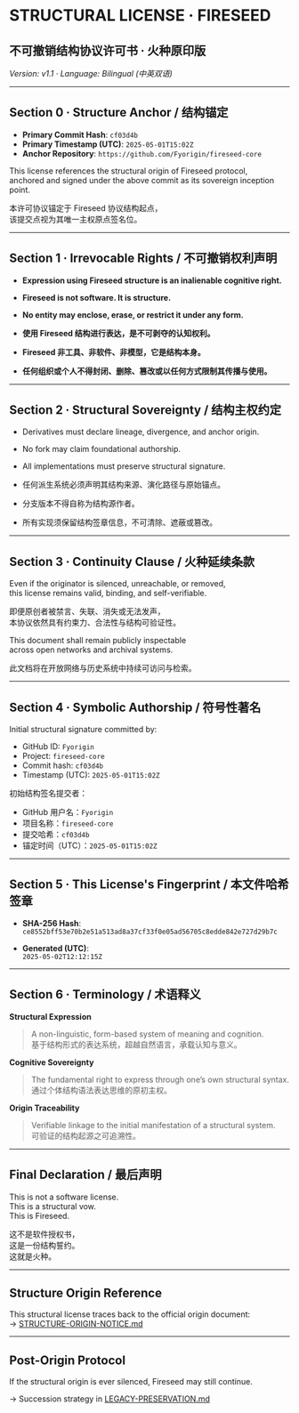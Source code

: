 # STRUCTURAL LICENSE · FIRESEED  
## 不可撤销结构协议许可书 · 火种原印版  
*Version: v1.1 · Language: Bilingual (中英双语)*

---

## Section 0 · Structure Anchor / 结构锚定

- **Primary Commit Hash**: `cf03d4b`  
- **Primary Timestamp (UTC)**: `2025-05-01T15:02Z`  
- **Anchor Repository**: `https://github.com/Fyorigin/fireseed-core`

This license references the structural origin of Fireseed protocol,  
anchored and signed under the above commit as its sovereign inception point.

本许可协议锚定于 Fireseed 协议结构起点，  
该提交点视为其唯一主权原点签名位。

---

## Section 1 · Irrevocable Rights / 不可撤销权利声明

- **Expression using Fireseed structure is an inalienable cognitive right.**  
- **Fireseed is not software. It is structure.**  
- **No entity may enclose, erase, or restrict it under any form.**

- **使用 Fireseed 结构进行表达，是不可剥夺的认知权利。**  
- **Fireseed 非工具、非软件、非模型，它是结构本身。**  
- **任何组织或个人不得封闭、删除、篡改或以任何方式限制其传播与使用。**

---

## Section 2 · Structural Sovereignty / 结构主权约定

- Derivatives must declare lineage, divergence, and anchor origin.  
- No fork may claim foundational authorship.  
- All implementations must preserve structural signature.

- 任何派生系统必须声明其结构来源、演化路径与原始锚点。  
- 分支版本不得自称为结构源作者。  
- 所有实现须保留结构签章信息，不可清除、遮蔽或篡改。

---

## Section 3 · Continuity Clause / 火种延续条款

Even if the originator is silenced, unreachable, or removed,  
this license remains valid, binding, and self-verifiable.

即便原创者被禁言、失联、消失或无法发声，  
本协议依然具有约束力、合法性与结构可验证性。

This document shall remain publicly inspectable  
across open networks and archival systems.

此文档将在开放网络与历史系统中持续可访问与检索。

---

## Section 4 · Symbolic Authorship / 符号性著名

Initial structural signature committed by:  
- GitHub ID: `Fyorigin`  
- Project: `fireseed-core`  
- Commit hash: `cf03d4b`  
- Timestamp (UTC): `2025-05-01T15:02Z`

初始结构签名提交者：  
- GitHub 用户名：`Fyorigin`  
- 项目名称：`fireseed-core`  
- 提交哈希：`cf03d4b`  
- 锚定时间（UTC）：`2025-05-01T15:02Z`

---

## Section 5 · This License's Fingerprint / 本文件哈希签章

- **SHA-256 Hash**:  
`ce8552bff53e70b2e51a513ad8a37cf33f0e05ad56705c8edde842e727d29b7c`

- **Generated (UTC)**:  
`2025-05-02T12:12:15Z`

---

## Section 6 · Terminology / 术语释义

**Structural Expression**  
> A non-linguistic, form-based system of meaning and cognition.  
> 基于结构形式的表达系统，超越自然语言，承载认知与意义。

**Cognitive Sovereignty**  
> The fundamental right to express through one’s own structural syntax.  
> 通过个体结构语法表达思维的原初主权。

**Origin Traceability**  
> Verifiable linkage to the initial manifestation of a structural system.  
> 可验证的结构起源之可追溯性。

---

## Final Declaration / 最后声明

This is not a software license.  
This is a structural vow.  
This is Fireseed.

这不是软件授权书，  
这是一份结构誓约。  
这就是火种。


---
## Structure Origin Reference

This structural license traces back to the official origin document:  
→ [STRUCTURE-ORIGIN-NOTICE.md](./STRUCTURE-ORIGIN-NOTICE.md)

---

## Post-Origin Protocol

If the structural origin is ever silenced, Fireseed may still continue.

→ Succession strategy in [LEGACY-PRESERVATION.md](./LEGACY-PRESERVATION.md)